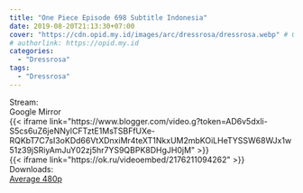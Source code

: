 ```yaml
---
title: "One Piece Episode 698 Subtitle Indonesia"
date: 2019-08-20T21:13:30+07:00
cover: "https://cdn.opid.my.id/images/arc/dressrosa/dressrosa.webp" # Optional, cover
# authorlink: https://opid.my.id
categories:
  - "Dressrosa"
tags:
  - "Dressrosa"
---
```

<div class="ui menu violet borderless inverted">
  <div class="header item active">
        Stream:
    </div>
  <a class="active item" data-tab="google">
    <i class="google drive icon"></i> Google
  </a>
  <a class="item nounderline" data-tab="mirror">
    <i class="odnoklassniki icon"></i> Mirror
  </a>
</div>
<div class="ui bottom attached tab segment active" style="border:0 !important;" data-tab="google">
{{< iframe link="https://www.blogger.com/video.g?token=AD6v5dxli-S5cs6uZ6jeNNylCFTztE1MsTSBFfUXe-RQKbT7C7sI3oKDd66VtXDnxiMr4teXT1NkxUM2mbKOiLHeTYSSW68WJx1w51z39jSRiyAmJuY02zj5hr7YS9QBPK8DHgJH0jM" >}}
</div>
<div class="ui bottom attached tab segment" style="border:0 !important;" data-tab="mirror">
{{< iframe link="https://ok.ru/videoembed/2176211094262" >}}
</div>
<div class="ui menu violet borderless inverted">
  <div class="header item active">
        Downloads:
    </div>
  <a class="item nounderline" href="https://ouo.io/8Y5w8gB" target="_blank" rel="dofollow"><i class="google drive icon"></i>
    Average 480p</a>
</div>